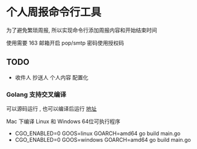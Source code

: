 # 个人周报命令行工具

为了避免繁琐周报, 所以实现命令行添加周报内容和开始结束时间

使用需要 163 邮箱开启 pop/smtp 密码使用授权码


## TODO

- 收件人 抄送人 个人内容 配置化


### Golang 支持交叉编译

可以源码运行 , 也可以编译后运行
[地址](https://blog.csdn.net/panshiqu/article/details/53788067)

Mac 下编译 Linux 和 Windows 64位可执行程序

- CGO_ENABLED=0 GOOS=linux GOARCH=amd64 go build main.go
- CGO_ENABLED=0 GOOS=windows GOARCH=amd64 go build main.go
